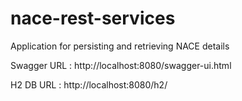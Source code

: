 # nace-rest-services
Application for persisting and retrieving NACE details

Swagger URL : http://localhost:8080/swagger-ui.html

H2 DB URL : http://localhost:8080/h2/

